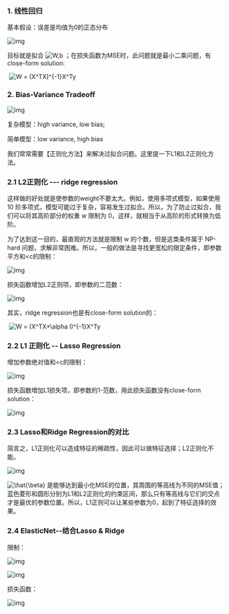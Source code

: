 ### 1. 线性回归

基本假设：误差是均值为0的正态分布

![img](https://pic1.zhimg.com/80/v2-6d056385519566a4722c02f86cbebabb_1440w.png)

目标就是拟合 ![W,b](https://www.zhihu.com/equation?tex=W%2Cb)  ；在损失函数为MSE时，此问题就是最小二乘问题，有close-form solution:

​                                                          ![W = (X^TX)^{-1}X^Ty](https://www.zhihu.com/equation?tex=W%20%3D%20(X%5ETX)%5E%7B-1%7DX%5ETy)  

### 2. Bias-Variance Tradeoff

![img](https://pica.zhimg.com/80/v2-35d08dc52ec8130ecfd53ff90f8a07fa_1440w.png)

复杂模型：high variance, low bias;

简单模型：low variance, high bias

我们常常需要【正则化方法】来解决过拟合问题。这里提一下L1和L2正则化方法。

### 2.1 L2正则化 --- ridge regression

这样做的好处就是使参数的weight不要太大。例如，使用多项式模型，如果使用 10 阶多项式，模型可能过于复杂，容易发生过拟合。所以，为了防止过拟合，我们可以将其高阶部分的权重 w 限制为 0，这样，就相当于从高阶的形式转换为低阶。

为了达到这一目的，最直观的方法就是限制 w 的个数，但是这类条件属于 NP-hard 问题，求解非常困难。所以，一般的做法是寻找更宽松的限定条件，即参数平方和<c的限制：

![img](https://pica.zhimg.com/80/v2-516c9054cd869303df5e14bf49dbd236_1440w.png)

损失函数增加L2正则项，即参数的二范数：

![img](https://pic2.zhimg.com/80/v2-e52976e32aa66a62184e1031386d297a_1440w.png)

其实，ridge regression也是有close-form solution的：

​                                                           ![W = (X^TX+\alpha I)^{-1}X^Ty](https://www.zhihu.com/equation?tex=W%20%3D%20(X%5ETX%2B%5Calpha%20I)%5E%7B-1%7DX%5ETy)  

### 2.2 L1 正则化 -- Lasso Regression

增加参数绝对值和<c的限制：

![img](https://pic2.zhimg.com/80/v2-dac61d6772c055a5cb84f6bc3f32796f_1440w.png)

损失函数增加L1损失项，即参数的1-范数，用此损失函数没有close-form solution：

![img](https://pic1.zhimg.com/80/v2-9a34f82c1105ab8e94c69cd5a5094218_1440w.png)

### 2.3 Lasso和Ridge Regression的对比

简言之，L1正则化可以造成特征的稀疏性，因此可以做特征选择；L2正则化不能。

![img](https://pic2.zhimg.com/80/v2-88998c93500e64b073ebad3004ede58f_1440w.png)

 ![\hat{\beta}](https://www.zhihu.com/equation?tex=%5Chat%7B%5Cbeta%7D)  是能够达到最小化MSE的位置，其周围的等高线为不同的MSE值；蓝色菱形和圆形分别为L1和L2正则化的约束区间，那么只有等高线与它们的交点才是最优的参数位置。所以，L1正则可以让某些参数为0，起到了特征选择的效果。

### 2.4 ElasticNet--结合Lasso & Ridge

限制：

![img](https://pic1.zhimg.com/80/v2-84ee4b71a0b4a4f4e88560c862e05017_1440w.png)

![img](https://pic3.zhimg.com/80/v2-f4b5a7290d8dd7e554e8bdfee8c4e59b_1440w.png)

损失函数：

![img](https://pic1.zhimg.com/80/v2-d9a9f887cf7bf3b48792da598418b297_1440w.png)


  